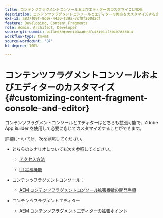 ```yaml
---
title: コンテンツフラグメントコンソールおよびエディターのカスタマイズと拡張
description: コンテンツフラグメントコンソールとエディターの両方をカスタマイズする方法を学ぶ
exl-id: a837f09f-9d07-4430-839a-7cf0f200d2df
feature: Developing, Content Fragments
role: Admin, Architect, Developer
source-git-commit: bdf3e0896eee1b3aa6edfc481011f50407835014
workflow-type: tm+mt
source-wordcount: '87'
ht-degree: 100%

---
```


# コンテンツフラグメントコンソールおよびエディターのカスタマイズ {#customizing-content-fragment-console-and-editor}

コンテンツフラグメントコンソールとエディターはどちらも拡張可能で、Adobe App Builder を使用して必要に応じてカスタマイズすることができます。

詳細については、次を参照してください。

* どちらのシナリオについても次を参照してください。

   * [アクセス方法](https://developer.adobe.com/uix/docs/guides/get-access/)

   * [UI 拡張機能](https://developer.adobe.com/uix/docs/)

* コンテンツフラグメントコンソール：

   * [AEM コンテンツフラグメントコンソール拡張機能の開発手順](https://developer.adobe.com/uix/docs/services/aem-cf-console-admin/extension-development/)

* コンテンツフラグメントエディター

   * [AEM コンテンツフラグメントエディターの拡張ポイント](https://developer.adobe.com/uix/docs/services/aem-cf-editor/api/)
